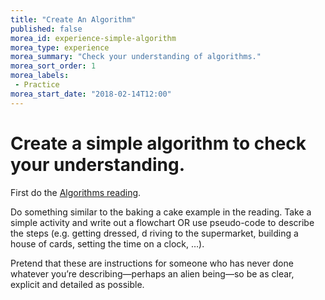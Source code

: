 ```yaml
---
title: "Create An Algorithm"
published: false
morea_id: experience-simple-algorithm
morea_type: experience
morea_summary: "Check your understanding of algorithms."
morea_sort_order: 1
morea_labels:
 - Practice
morea_start_date: "2018-02-14T12:00"
---
```


# Create a simple algorithm to check your understanding.

First do the [Algorithms reading](http://www.webopedia.com/TERM/A/algorithm.html).

Do something similar to the baking a cake example in the reading. Take a simple activity
and write out a flowchart OR use pseudo-code to describe the steps (e.g. getting dressed, d
riving to the supermarket, building a house of cards, setting the time on a clock, …). 

Pretend that these are instructions for someone who has never done whatever you’re 
describing—perhaps an alien being—so be as clear, explicit and detailed as possible.